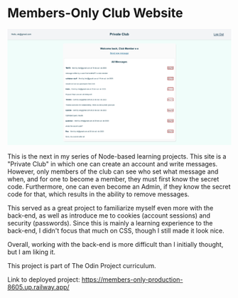# Members-Only Club Website

![Alt text](./public/images/Screenshot.png)

This is the next in my series of Node-based learning projects. This site is a "Private Club" in which one can create an account and write messages. However, only members of the club can see who set what message and when, and for one to become a member, they must first know the secret code. Furthermore, one can even become an Admin, if they know the secret code for that, which results in the ability to remove messages.

This served as a great project to familiarize myself even more with the back-end, as well as introduce me to cookies (account sessions) and security (passwords). Since this is mainly a learning experience to the back-end, I didn't focus that much on CSS, though I still made it look nice.

Overall, working with the back-end is more difficult than I initially thought, but I am liking it.

This project is part of The Odin Project curriculum.

Link to deployed project: https://members-only-production-8605.up.railway.app/
